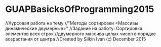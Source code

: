 # GUAPBasicksOfProgramming2015

//Курсовая работа на тему
//"Методы сортировки <Массивы динамические двумерные>"
//Задание на работу: Сортировка элементов всех строк
//двумерного массива целых чисел в порядке возрастания от центра
//Created by Silkin Ivan (c) December 2015
